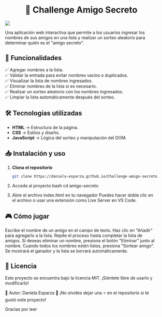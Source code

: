 <h1 align="center"> 🎁 Challenge Amigo Secreto </h1>
<p align="left">
<img src="https://img.shields.io/badge/STATUS-TERMINADO-green">
</p>

Una aplicación web interactiva que permite a los usuarios ingresar los nombres de sus amigos en una lista y realizar un sorteo aleatorio para determinar quién es el "amigo secreto".

## 🚀 Funcionalidades

✅ Agregar nombres a la lista.  
✅ Validar la entrada para evitar nombres vacíos o duplicados.  
✅ Visualizar la lista de nombres ingresados.  
✅ Eliminar nombres de la lista si es necesario.  
✅ Realizar un sorteo aleatorio con los nombres ingresados.  
✅ Limpiar la lista automáticamente después del sorteo.  

## 🛠️ Tecnologías utilizadas

- **HTML** → Estructura de la página.  
- **CSS** → Estilos y diseño.  
- **JavaScript** → Lógica del sorteo y manipulación del DOM.


## 📥 Instalación y uso

1. **Clona el repositorio**  
   ```bash
   git clone https://daniela-esparza.github.io/Challenge-amigo-secreto/
2. Accede al proyecto
bash
cd amigo-secreto

3. Abre el archivo index.html en tu navegador
Puedes hacer doble clic en el archivo o usar una extensión como Live Server en VS Code.

## 🎮 Cómo jugar
Escribe el nombre de un amigo en el campo de texto.
Haz clic en "Añadir" para agregarlo a la lista.
Repite el proceso hasta completar la lista de amigos.
Si deseas eliminar un nombre, presiona el botón "Eliminar" junto al nombre.
Cuando todos los nombres estén listos, presiona "Sortear amigo".
Se mostrará el ganador y la lista se borrará automáticamente.

## 📝 Licencia
Este proyecto se encuentra bajo la licencia MIT. ¡Siéntete libre de usarlo y modificarlo!

📌 Autor: Daniela Esparza
🌟 ¡No olvides dejar una ⭐ en el repositorio si te gustó este proyecto!

Gracias por leer 
